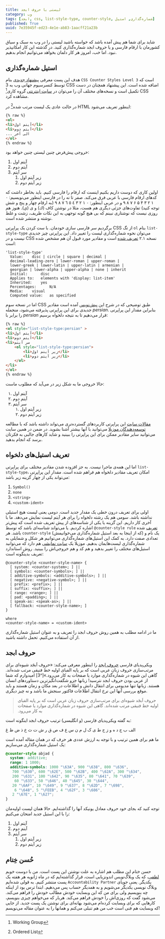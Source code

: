 ```yaml
---
title: لیستی با حروف ابجد
category: وب
tags: [ابجد, css, list-style-type, counter-style, شماره‌گذاری, استیل]
published: True
uuid: 7e35945f-ed23-4e1e-ab83-1aacff21a23b
---
```

شاید برای شما هم پیش آمده باشد که خواسته باشید لیستی را در وب به سبک و سیاق کشورمان با ارقام فارسی و یا حروف ابجد شماره‌گذاری کنید. در گذشته این کار امکانپذیر نبود. اما خب، امروز هر کار دلمان بخواهد می‌توانیم انجام بدهیم.


## استیل شماره‌گذاری
هدف این پست معرفی [پیشنهاد جدیدی](http://www.w3.org/TR/css-counter-styles-3/) بنام `CSS Counter Styles Level 3` است که توسط کنسرسیوم جهانی وب به 3 CSS اضافه شده است. این پیشنهاد همچنان در دست تکمیل است و نسخه‌های مختلف آن را می‌توان در [سایت اینترنتی](https://drafts.csswg.org/css-counter-styles-3/) گروه کاری[^1] CSS  مشاهده کرد. 

در حالت عادی یک لیست مرتب شده[^2] در HTML اینطور تعریف می‌شود:

~~~html
{% raw %}
<ol>
<li>آیتم اول</li>
<li>آیتم دوم</li>
... الی آخر
</ol>
{% endraw %}
~~~

خروجی پیش‌فرض چنین لیستی چنین خواهد بود:

<ol style="list-style-type:decimal" >
<li>آیتم اول</li>
<li>آیتم دوم</li>
<li>سر آیتم
    <ol style="list-style-type:decimal">
        <li>زیر آیتم اول</li>
        <li>زیر آیتم دوم</li>
    </ol>
</li>
</ol>

اولین کاری که دوست داریم بکنیم اینست که ارقام را فارسی کنیم. باید بخاطر داشت که کدهای ارقام فارسی با عربی فرق می‌کند. صفر تا نه را در فارسی اینطور می‌نویسیم: ۰ ۱ ۲ ۳ ۴ ۵ ۶ ۷ ۸ ۹ و در عربی اینطور: ٠ ١ ٢ ٣ ٤ ٥ ٦ ٧ ٨ ٩ (به ارقام چهار و پنج و شش توجه کنید) تفاوت‌های جزئی دیگری هم هست، مثلا در نوشتن کاف (ك) و ی (ي). هنوز هم روزی نیست که نوشتاری نبینم که بی هیچ گونه توجهی به این نکات ظریف، زشت و غلط نوشته و منتشر شده است.

برگردیم سر فارسی سازی خودمان. با ست کردن ‬یک پراپرتی CSS از تگ `ol` بنام `list-style-type` می‌توان نحوه شماره‌گذاری لیست را تغییر داد. این پراپرتی چیز جدیدی نیست و در CSS نسخه ۲.۱ ‬‬[تعریف شده](http://www.w3.org/TR/CSS2/generate.html#propdef-list-style-type) است و مقادیر مورد قبول آن هم مشخص شده است:

~~~text
'list-style-type'
  Value:  	disc | circle | square | decimal | 
  decimal-leading-zero | lower-roman | upper-roman | 
  lower-greek | lower-latin | upper-latin | armenian | 
  georgian | lower-alpha | upper-alpha | none | inherit
  Initial:  	disc
  Applies to:  	elements with 'display: list-item'
  Inherited:  	yes
  Percentages:  	N/A
  Media:  	visual
  Computed value:  	as specified 
~~~

اما در نسخه سوم CSS طبق توضیحی که در شرح این [پیش‌نویس](https://drafts.csswg.org/css-counter-styles-3) آمده است مقادیر جدیدی برای این پراپرتی پذیرفته می‌شود، منجمله _persian_. بنابراین مقدار این پراپرتی را برابر با _persian_ قرار می‌دهیم تا به نتیجه دلخواه برسیم:

~~~html
{% raw %}
<ol style="list-style-type:persian" >
<li>آیتم اول</li>
<li>آیتم دوم</li>
<li>سر آیتم
    <ol style="list-style-type:persian">
        <li>زیر آیتم اول</li>
        <li>زیر آیتم دوم</li>
    </ol>
</li>
</ol>
{% endraw %}
~~~


حالا خروجی ما به شکل زیر در می‌آید که مطلوب ماست:


<ol style="list-style-type:persian" >
<li>آیتم اول</li>
<li>آیتم دوم</li>
<li>سر آیتم
    <ol style="list-style-type:persian">
        <li>زیر آیتم اول</li>
        <li>زیر آیتم دوم</li>
    </ol>
</li>
</ol>

این پراپرتی کاربردهای گسترده‌تری می‌تواند داشته باشد که با مطالعه ‎[مقالات سایت توسعه‌دهندگان موزیلا](https://developer.mozilla.org/en-US/docs/Web/CSS/list-style-type)  می‌توانید با آنها بیشتر آشنا بشوید. در ضمن در همین سایت می‌توانید سایر مقادیر ممکن برای این پراپرتی را ببینید و شاید کارهای جالبی به فکرتان برسد که انجام بدهید.

## تعریف استیل‌های دلخواه
اما این همه‌ی ماجرا نیست. به جز افزوده شدن مقادیر مختلف برای پراپرتی `list-style-type`، امکان تعریف مقادیر دلخواه هم فراهم شده است. مقدار این پراپرتی می‌تواند یکی از چهار گزینه زیر باشد:

1. `Symbol()`
2. `none`
3. `<string>`
4. `<custom-ident>`

اولی برای تعریف درون خطی یک مقدار جدید است. دومی یعنی لیست هیچ استیلی نداشته باشد. سومی هم یک رشته دلخواه را برای هر آیتم لیست نمایش می‌دهد. ما با آخری کار داریم. این گزینه یا یکی از شناسه‌های از پیش تعریف شده است که پیش‌تر اشاره کردیم. یا می‌تواند شناسه‌ای باشد که توسط `@counter-style rule` ‬[تعریف](https://developer.mozilla.org/en-US/docs/Web/CSS/@counter-style) شده باشد. هر `counter-style` (که از اینجا به بعد استیل شماره‌گذاری می‌خوانیمش) یک نام و تعدادی صفت دارد. به کمک این استیل‌های شماره‌گذاری می‌توانیم هر شکل و شمایلی به شماره‌گذاری لیست‌هایمان بدهیم. موزیلا یک [سایت نمایشی](https://mdn.github.io/css-counter-style-demo/) هم دارد که می‌توانید استیل‌های مختلف را تغییر بدهید و هم کد و هم خروجی‌اش را ببینید. روش استاندارد تعریف بدینگونه است:

~~~text
@counter-style <counter-style-name> {
  [ system: <counter-system>; ] ||
  [ symbols: <counter-symbols>; ] ||
  [ additive-symbols: <additive-symbols>; ] ||
  [ negative: <negative-symbol>; ] ||
  [ prefix: <prefix>; ] ||
  [ suffix: <suffix>; ] ||
  [ range: <range>; ] ||
  [ pad: <padding>; ] ||
  [ speak-as: <speak-as>; ] ||
  [ fallback: <counter-style-name>; ]
}

where 
<counter-style-name> = <custom-ident>
~~~

ما در ادامه مطلب به همین روش حروف ابجد را تعریف و به عنوان استیل شماره‌گذاری از آن استفاده می‌کنیم. تحمل داشته باشید.

## حروف ابجد
ویکی‌پدیای فارسی [حروف ابجد](https://fa.wikipedia.org/wiki/%D8%A7%D8%A8%D8%AC%D8%AF) را اینطور معرفی می‌کند: «حروف اَبجَد شیوه‌ای برای مرتب‌سازی حروف زبان عربی است که بر پایه الفبای اولیه خط فنیقی مرتب شده‌اند. گاهی این شیوه در شماره‌گذاری موارد یا صفحات به کار می‌رود.»‏‏[^3] امیدوارم که شما از عربی بودن حروف ابجد نترسید! زبانها جزو شگفت‌انگیزترین دستاوردهای انسان هستند. زبانها تنها مدیومی برای انتقال دانش و اطلاعات در بعد مکان و زمان هستند و باید موقع بررسی آنها این نرخ انتقال اطلاعات فاکتور سنجش ما باشد و نه چیز دیگری.


> حروف اَبجَد شیوه‌ای برای مرتب‌سازی حروف زبان عربی است که بر پایه الفبای اولیه خط فنیقی مرتب شده‌اند. گاهی این شیوه در شماره‌گذاری موارد یا صفحات به کار می‌رود.‏‏

به گفته ویکی‌پدیای فارسی (و انگلیسی) ترتیب حروف ابجد اینگونه است:

 الف 	ب 	ج 	د 	ه 	و 	ز 	ح 	ط 	ی 	ک 	ل 	م 	ن 	س 	ع 	ف 	ص 	ق 	ر 	ش 	ت 	ث 	خ 	ذ 	ض 	ظ 	غ
 
ما هم برای همین ترتیب و با توجه به ارزش عددی هر حرف که در همان مقاله آمده است یک استیل شماره‌گذاری می‌سازیم:


~~~css
@counter-style abjad {
  system: additive;
  range: 1 1000;
  additive-symbols: 1000 "\63A", 900 "\638", 800 "\636",
   700 "\630", 600 "\62E", 500 "\62B", 400 "\62A", 300 "\634",
   200 "\631", 100 "\642", 90 "\635", 80 "\641", 70 "\639",
    60 "\633", 50 "\646", 40 "\645", 30 "\644",
   20 "\6AF", 10 "\649", 9 "\637", 8 "\62D", 7 "\698",
    6 "\648", 5 "\FEEB", 4 "\62F", 3 "\686",
   2 "\67E", 1 "\627";
}
~~~


توجه کنید که بجای خود حروف معادل یونیکد آنها را گذاشته‌ایم. حالا همان لیست اولیه‌مان را با این استیل جدید امتحان می‌کنیم:

<ol style="list-style-type:abjad" >
<li>آیتم اول</li>
<li>آیتم دوم</li>
<li>سر آیتم
    <ol style="list-style-type:abjad">
        <li>زیر آیتم اول</li>
        <li>زیر آیتم دوم</li>
    </ol>
</li>
</ol>


## حُسن خِتام
حسن ختام این مطلب هم اشاره به علت نوشتن این پست است. من با دوست خوبم ‏[لطفی](http://luthfi.idris.web.id/)، که یک وبلاگ‌نویس اندونزیایی است، قرار گذاشته‌ایم که در ماه ژانویه هر هفته یک پست منتشر کنیم. به قولی شده‌ایم `Accountability Partner` یکدیگر. یعنی جویای وبلاگ نویسی یکدیگر می‌شویم و به همدیگر حساب پس می‌دهیم. ابتدا ترس بود از اینکه چه بنویسیم ولی برای من که این وبسایت خودش مطالب خودش را فراهم می‌کند. می‌شود گفت که روزی‌اش را خودش فراهم می‌کند. هربار که می‌خواهم چیزی بنویسم، کارهایی که برای وبسایت کرده‌ام می‌شود بهانه‌ای برای نوشتن یک پست جدید. از جایی که وبسایت هم فنی است خب من هم تنبلی می‌کنم و همانها را به عنوان مقاله می‌نویسم!

[^1]: Working Group
[^2]: Ordered List


